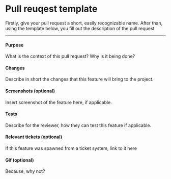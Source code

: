# Pull reuqest template
Firstly, give your pull request a short, easily recognizable name.
After than, using the template below, you fill out the description of the pull request

---

#### Purpose
What is the context of this pull request? Why is it being done?

#### Changes
Describe in short the changes that this feature will bring to the project.

#### Screenshots (optional)
Insert screenshot of the feature here, if applicable.

#### Tests
Describe for the reviewer, how they can test this feature if applicable.

#### Relevant tickets (optional)
If this feature was spawned from a ticket system, link to it here

#### Gif (optional)
Because, why not?